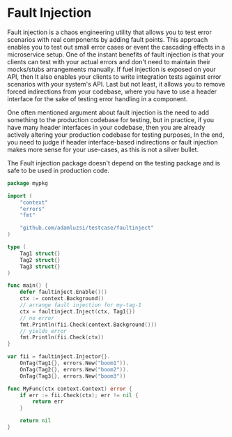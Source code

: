 # Fault Injection

Fault injection is a chaos engineering utility that allows you to test error scenarios with real components by adding fault points.
This approach enables you to test out small error cases or event the cascading effects in a microservice setup.
One of the instant benefits of fault injection is that your clients can test with your actual errors
and don't need to maintain their mocks/stubs arrangements manually.
If fuel injection is exposed on your API, then It also enables your clients to write integration tests against error scenarios with your system's API.
Last but not least, it allows you to remove forced indirections from your codebase,
where you have to use a header interface for the sake of testing error handling in a component.

One often mentioned argument about fault injection is the need to add something to the production codebase for testing,
but in practice, if you have many header interfaces in your codebase, then you are already actively altering your production codebase for testing purposes,
In the end, you need to judge if header interface-based indirections or fault injection makes more sense for your use-cases, as this is not a silver bullet.

The Fault injection package doesn't depend on the testing package and is safe to be used in production code.

```go
package mypkg

import (
	"context"
	"errors"
	"fmt"

	"github.com/adamluzsi/testcase/faultinject"
)

type (
	Tag1 struct{}
	Tag2 struct{}
	Tag3 struct{}
)

func main() {
	defer faultinject.Enable()()
	ctx := context.Background()
	// arrange fault injection for my-tag-1
	ctx = faultinject.Inject(ctx, Tag1{})
	// no error
	fmt.Println(fii.Check(context.Background()))
	// yields error
	fmt.Println(fii.Check(ctx))
}

var fii = faultinject.Injector{}.
	OnTag(Tag1{}, errors.New("boom1")).
	OnTag(Tag2{}, errors.New("boom2")).
	OnTag(Tag3{}, errors.New("boom3"))

func MyFunc(ctx context.Context) error {
	if err := fii.Check(ctx); err != nil {
		return err
	}

	return nil
}
```
